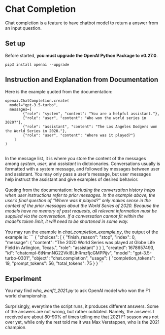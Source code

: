 # Chat Completion
Chat completion is a feature to have chatbot model to return a answer from an input question.

## Set up
Before started, <b>you must upgrade the OpenAI Python Package to v0.27.0</b>. 

```
pip3 install openai --upgrade
```

## Instruction and Explanation from Documentation
Here is the example quoted from the documentation:

```
openai.ChatCompletion.create(
  model="gpt-3.5-turbo",
  messages=[
        {"role": "system", "content": "You are a helpful assistant."},
        {"role": "user", "content": "Who won the world series in 2020?"},
        {"role": "assistant", "content": "The Los Angeles Dodgers won the World Series in 2020."},
        {"role": "user", "content": "Where was it played?"}
    ]
)
```
<br>
In the message list, it is where you store the content of the messages among <i>system</i>, <i>user</i>, and <i>assistant</i> in dictoionaries. Conversations usually is formatted with a system message, and followed by messages between user and assistant. You may only pass a user's message, but user messages help instruct the assistant and give examples of desired behavior.
<br><br>
Quoting from the documentation:
<i>Including the conversation history helps when user instructions refer to prior messages. In the example above, the user’s final question of "Where was it played?" only makes sense in the context of the prior messages about the World Series of 2020. Because the models have no memory of past requests, all relevant information must be supplied via the conversation. If a conversation cannot fit within the model’s token limit, it will need to be shortened in some way.</i> 
<br><br>
You may run the example in <i>chat_completion_example.py</i>, the output of the example is:
```
{
  "choices": [
    {
      "finish_reason": "stop",
      "index": 0,
      "message": {
        "content": "The 2020 World Series was played at Globe Life Field in Arlington, Texas.",
        "role": "assistant"
      }
    }
  ],
  "created": 1678657493,
  "id": "chatcmpl-6tNmnNG22VkI8LlhRmzfjcGMPPijv",
  "model": "gpt-3.5-turbo-0301",
  "object": "chat.completion",
  "usage": {
    "completion_tokens": 19,
    "prompt_tokens": 56,
    "total_tokens": 75
  }
}
```

## Experiment
You may find <i>who_wonf1_2021.py</i> to ask OpenAI model who won the F1 world championship.
<br><br>
Surprisingly, everytime the script runs, it produces different answers. Some of the answers are not wrong, but rather outdated. Namely, the answers I received are about 80-90% of times telling me that 2021 F1 season was not over yet, while only the rest told me it was Max Verstappen, who is the 2021 champion.
